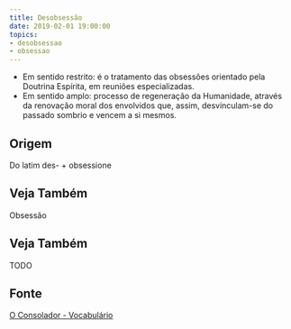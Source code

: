 ```yaml
---
title: Desobsessão
date: 2019-02-01 19:00:00
topics:
- desobsessao
- obsessao
---
```


* Em sentido restrito: é o tratamento das obsessões orientado pela Doutrina
  Espírita, em reuniões especializadas. 
* Em sentido amplo: processo de regeneração da Humanidade, através da renovação
  moral dos envolvidos que, assim, desvinculam-se do passado sombrio e vencem a
  si mesmos. 


## Origem
Do latim des- + obsessione

## Veja Também
Obsessão

## Veja Também
TODO

## Fonte
[O Consolador - Vocabulário](http://www.oconsolador.com.br/linkfixo/vocabulario/principal.html)


